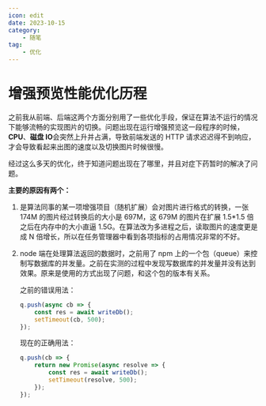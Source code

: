 ```yaml
---
icon: edit
date: 2023-10-15
category:
    - 随笔
tag:
    - 优化
---
```


# 增强预览性能优化历程

之前我从前端、后端这两个方面分别用了一些优化手段，保证在算法不运行的情况下能够流畅的实现图片的切换。问题出现在运行增强预览这一段程序的时候，**CPU**、**磁盘 IO**会突然上升并占满，导致前端发送的 HTTP 请求迟迟得不到响应，才会导致看起来出图的速度以及切换图片时候很慢。

经过这么多天的优化，终于知道问题出现在了哪里，并且对症下药暂时的解决了问题。

**主要的原因有两个：**

1. 是算法同事的某一项增强项目（随机扩展）会对图片进行格式的转换，一张 174M 的图片经过转换后的大小是 697M，这 679M 的图片在扩展 1.5\*1.5 倍之后在内存中的大小直逼 1.5G。在算法改为多进程之后，读取图片的速度更是成 N 倍增长，所以在任务管理器中看到各项指标的占用情况非常的不好。

2. node 端在处理算法返回的数据时，之前用了 npm 上的一个包（queue）来控制写数据库的并发量。之前在实测的过程中发现写数据库的并发量并没有达到效果。原来是使用的方式出现了问题，和这个包的版本有关系。

    之前的错误用法：

    ```js
    q.push(async cb => {
    	const res = await writeDb();
    	setTimeout(cb, 500);
    });
    ```

    现在的正确用法：

    ```js
    q.push(cb => {
    	return new Promise(async resolve => {
    		const res = await writeDb();
    		setTimeout(resolve, 500);
    	});
    });
    ```

